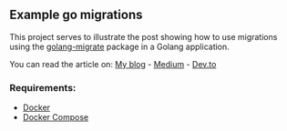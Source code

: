 ## Example go migrations
This project serves to illustrate the post showing how to use migrations using the [golang-migrate](https://github.com/golang-migrate/migrate) package in a Golang application.

You can read the article on: [My blog](https://albertcolom.com/how-to-use-migrations-with-golang/) - [Medium](https://medium.com/@albertcolom/how-to-use-migrations-with-golang-f46f4737beda) - [Dev.to](https://dev.to/colom/how-to-use-migrations-with-golang-3kof)


### Requirements:
- [Docker](https://www.docker.com/)
- [Docker Compose](https://docs.docker.com/compose/install/)
